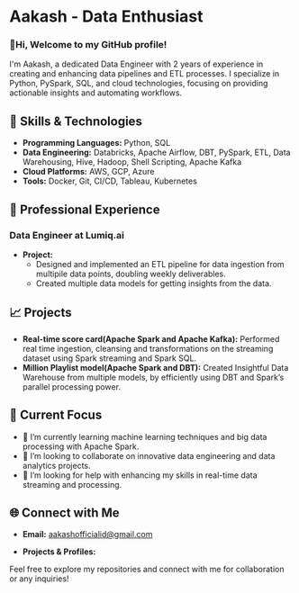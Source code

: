# Aakash - Data Enthusiast

### 👋Hi, Welcome to my GitHub profile!

I'm Aakash, a dedicated Data Engineer with 2 years of experience in creating and enhancing data pipelines and ETL processes. I specialize in Python, PySpark, SQL, and cloud technologies, focusing on providing actionable insights and automating workflows.

## 🔧 Skills & Technologies
- **Programming Languages:** Python, SQL
- **Data Engineering:** Databricks, Apache Airflow, DBT, PySpark, ETL, Data Warehousing, Hive, Hadoop, Shell Scripting, Apache Kafka
- **Cloud Platforms:** AWS, GCP, Azure
- **Tools:** Docker, Git, CI/CD, Tableau, Kubernetes

## 🌟 Professional Experience
### Data Engineer at Lumiq.ai
- **Project:** 
  - Designed and implemented an ETL pipeline for data ingestion from multipile data points, doubling weekly deliverables.
  - Created multiple data models for getting insights from the data.

## 📈 Projects
- **Real-time score card(Apache Spark and Apache Kafka):** Performed real time ingestion, cleansing and transformations on the streaming dataset using Spark streaming and Spark SQL.
- **Million Playlist model(Apache Spark and DBT):** Created Insightful Data Warehouse from multiple models, by efficiently using DBT and Sparkʼs parallel processing power.

## 🚀 Current Focus
- 🌱 I’m currently learning machine learning techniques and big data processing with Apache Spark.
- 👯 I’m looking to collaborate on innovative data engineering and data analytics projects.
- 🤔 I’m looking for help with enhancing my skills in real-time data streaming and processing.

## 🌐 Connect with Me
- **Email:** [aakashofficialid@gmail.com](mailto:aakashofficialid@gmail.com)

- **Projects & Profiles:**

Feel free to explore my repositories and connect with me for collaboration or any inquiries!
